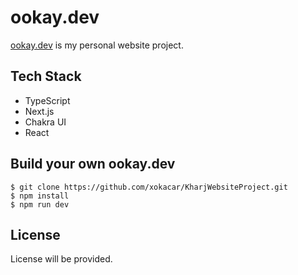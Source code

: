 #  ookay.dev

[ookay.dev](https://ookay.dev) is my personal website project.

## Tech Stack
 - TypeScript
 - Next.js
 - Chakra UI
 - React

## Build your own ookay.dev
 
 ```
 $ git clone https://github.com/xokacar/KharjWebsiteProject.git
 $ npm install
 $ npm run dev
 ```
 
## License
 
 License will be provided.
